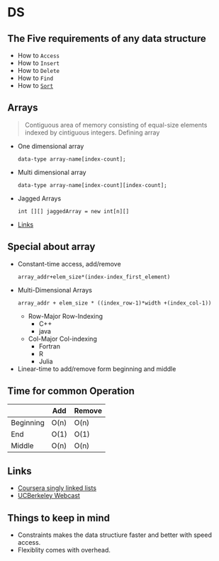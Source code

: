 # DS

## The Five requirements of any data structure
+ How to ```Access```
+ How to ```Insert```
+ How to ```Delete```
+ How to ```Find```
+ How to [```Sort```](#Sort)



## Arrays 
> Contiguous area of memory consisting of equal-size elements indexed by cintiguous integers.
> Defining array
+ One dimensional array
    ```
    data-type array-name[index-count];
    ```
+ Multi dimensional array
    ```
    data-type array-name[index-count][index-count];
    ```
+ Jagged Arrays
    ```
    int [][] jaggedArray = new int[n][]
    ```
+ [Links](#Links)


## Special about array
+ Constant-time access, add/remove
    ``` 
    array_addr+elem_size*(index-index_first_element)
    ```
+ Multi-Dimensional Arrays
    ```
    array_addr + elem_size * ((index_row-1)*width +(index_col-1))
    ```
    + Row-Major Row-Indexing
        + C++
        + java
    + Col-Major Col-indexing
        + Fortran
        + R
        + Julia
+ Linear-time to add/remove form beginning and middle

## Time for common Operation
|           |Add    |Remove |
|-----------|-------|-------|
|Beginning  |O(n)   |O(n)   |
|End        |O(1)   |O(1)   |
|Middle     |O(n)   |O(n)   |


## Links
+ [Coursera singly linked lists](https://www.coursera.org/lecture/data-structures/singly-linked-lists-kHhgK)
+ [UCBerkeley Webcast](https://archive.org/details/ucberkeley_webcast_Wp8oiO_CZZE)

## Things to keep in mind
+ Constraints makes the data structiure faster and better with speed access.
+ Flexiblity comes with overhead.

